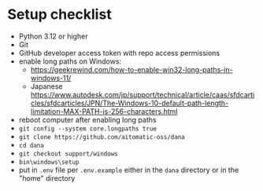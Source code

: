 # Setup checklist

- Python 3.12 or higher
- Git
- GitHub developer access token with repo access permissions
- enable long paths on Windows:
  - https://geekrewind.com/how-to-enable-win32-long-paths-in-windows-11/
  - Japanese https://www.autodesk.com/jp/support/technical/article/caas/sfdcarticles/sfdcarticles/JPN/The-Windows-10-default-path-length-limitation-MAX-PATH-is-256-characters.html
- reboot computer after enabling long paths
- `git config --system core.longpaths true`
- `git clone https://github.com/aitomatic-oss/dana`
- `cd dana`
- `git checkout support/windows`
- `bin\windows\setup`
- put in `.env` file per `.env.example` either in the `dana` directory or in the "home" directory
